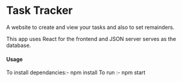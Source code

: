 <h1>Task Tracker</h1>
A website to create and view your tasks and also to set remainders.

This app uses React for the frontend and JSON server serves as the database.
<h4>Usage</h4>
To install dependancies:- npm install
To run :- npm start
